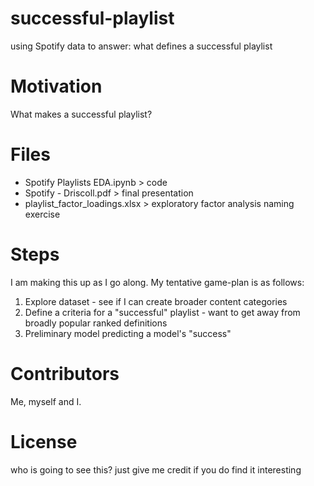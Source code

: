 # successful-playlist
using Spotify data to answer: what defines a successful playlist

# Motivation
What makes a successful playlist?

# Files 
- Spotify Playlists EDA.ipynb > code
- Spotify - Driscoll.pdf > final presentation
- playlist_factor_loadings.xlsx > exploratory factor analysis naming exercise

# Steps
I am making this up as I go along. My tentative game-plan is as follows:
1. Explore dataset - see if I can create broader content categories
2. Define a criteria for a "successful" playlist - want to get away from broadly popular ranked definitions
3. Preliminary model predicting a model's "success"

# Contributors
Me, myself and I.

# License
who is going to see this? just give me credit if you do find it interesting

